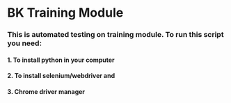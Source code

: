# BK Training Module
### This is automated testing on training module. To run this script you need:
#### 1. To install python in your computer
#### 2. To install selenium/webdriver and
#### 3. Chrome driver manager
